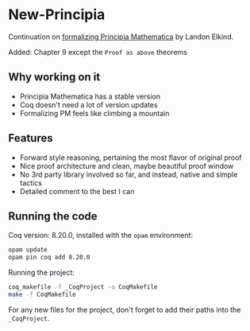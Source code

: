 # New-Principia
Continuation on [formalizing Principia Mathematica](https://github.com/LogicalAtomist/principia) by Landon Elkind.

Added: Chapter 9 except the `Proof as above` theorems

## Why working on it
- Principia Mathematica has a stable version
- Coq doesn't need a lot of version updates
- Formalizing PM feels like climbing a mountain

## Features
- Forward style reasoning, pertaining the most flavor of original proof
- Nice proof architecture and clean, maybe beautiful proof window
- No 3rd party library involved so far, and instead, native and simple tactics
- Detailed comment to the best I can

## Running the code
Coq version: 8.20.0, installed with the `opam` environment:

```bash
opam update
opam pin coq add 8.20.0
```
Running the project:

```bash
coq_makefile -f _CoqProject -o CoqMakefile
make -f CoqMakefile
```

For any new files for the project, don't forget to add their paths into the `_CoqProject`.
